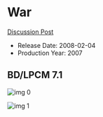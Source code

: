 # War

[Discussion Post](https://www.avsforum.com/threads/bass-eq-for-filtered-movies.2995212/post-59499648)

* Release Date: 2008-02-04
* Production Year: 2007

## BD/LPCM 7.1

![img 0](https://i.imgur.com/Ejcp474.jpg)

![img 1](https://i.imgur.com/ij4OdOx.png)

